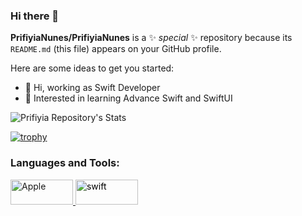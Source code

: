 ### Hi there 👋

**PrifiyiaNunes/PrifiyiaNunes** is a ✨ _special_ ✨ repository because its `README.md` (this file) appears on your GitHub profile.

Here are some ideas to get you started:

- 🔭 Hi, working as Swift Developer
- 🌱 Interested in learning Advance Swift and SwiftUI
<!--
- 👯 I’m looking to collaborate on ...
- 🤔 I’m looking for help with ...
- 💬 Ask me about ...
- 📫 How to reach me: ...
- 😄 Pronouns: ...
- ⚡ Fun fact: ...
-->
<p align="left">
</p>


![Prifiyia Repository's Stats](https://github-readme-stats.vercel.app/api?username=PrifiyiaNunes&theme=aura_dark&show_icons=true) 

[![trophy](https://github-profile-trophy.vercel.app/?username=PrifiyiaNunes&margin-w=10&theme=algolia)](https://github.com/ryo-ma/github-profile-trophy)

<h3 align="left">Languages and Tools:</h3>
<p align="left"> <a href="https://developer.apple.com/" target="_blank" rel="noreferrer"> 
<img src="https://www.vectorlogo.zone/logos/apple/apple-ar21.svg" alt="Apple" width="100" height="40"/> </a>  <a href="https://developer.apple.com/documentation/swift" target="_blank" rel="noreferrer"> 
<img src="https://www.vectorlogo.zone/logos/swift/swift-ar21.svg" alt="swift" width="100" height="40" style="color: black; text-decoration: underline;text-decoration-style: dotted;"/> </a>  </p> </br></br>
